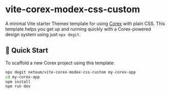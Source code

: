 # vite-corex-modex-css-custom

A minimal Vite starter Themex template for using [Corex](https://github.com/netoum/corex) with plain CSS. This template helps you get up and running quickly with a Corex-powered design system using just `npx degit`.

## 🚀 Quick Start

To scaffold a new Corex project using this template:

```bash
npx degit netoum/vite-corex-modex-css-custom my-corex-app
cd my-corex-app
npm install
npm run dev
